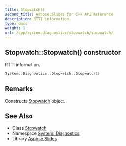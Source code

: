 ```yaml
---
title: Stopwatch()
second_title: Aspose.Slides for C++ API Reference
description: RTTI information.
type: docs
weight: 1
url: /cpp/system.diagnostics/stopwatch/stopwatch/
---
```

## Stopwatch::Stopwatch() constructor


RTTI information.

```cpp
System::Diagnostics::Stopwatch::Stopwatch()
```

## Remarks


Constructs [Stopwatch](../) object. 
## See Also

* Class [Stopwatch](./)
* Namespace [System::Diagnostics](../)
* Library [Aspose.Slides](../../)